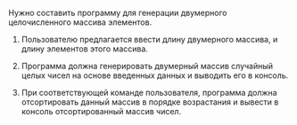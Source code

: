 Нужно составить программу для генерации двумерного целочисленного массива элементов.

1. Пользователю предлагается ввести длину двумерного массива, и длину элементов этого массива.

2. Программа должна генерировать двумерный массив случайный целых чисел на основе введенных данных и выводить его в консоль.

3. При соответствующей команде пользователя, программа должна отсортировать данный массив в порядке возрастания и вывести в консоль отсортированный массив чисел.